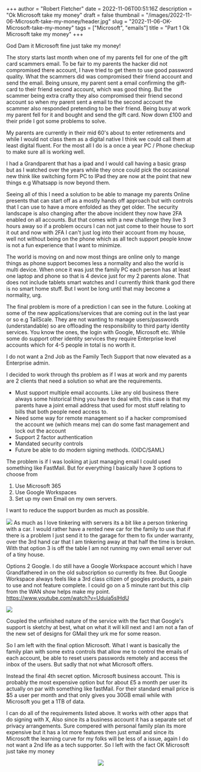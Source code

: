 +++
author = "Robert Fletcher"
date = 2022-11-06T00:51:16Z
description = "Ok Microsoft take my money"
draft = false
thumbnail = "/images/2022-11-06-Microsoft-take-my-money/header.jpg"
slug = "2022-11-06-OK-Microsoft-take-my-money"
tags = ["Microsoft", "emails"]
title = "Part 1 Ok Microsoft take my money"
+++

God Dam it Microsoft fine just take my money!  

The story starts last month when one of my parents fell for one of the gift card scammers email. To be fair to my parents the hacker did not compromised there account, I have tried to get them to use good password quality.  What the scammers did was compromised their friend account and send the email. Being unsure, my parent sent a email confirming the gift-card to their friend second account, which was good thing. But the scammer being extra crafty they also compromised their friend second account so when my parent sent a email to the second account the scammer also responded pretending to be their friend.  Being busy at work my parent fell for it and bought and send the gift card.  Now down £100 and their pride I got some problems to solve. 

My parents are currently in their mid 60's about to enter retirements and while I would not class them as a digital native I think we could call them at least digital fluent. For the most all I do is a once a year PC / Phone checkup to make sure all is working well. 

I had a Grandparent that has a ipad and I would call having a basic grasp but as I watched over the years while they once could pick the occasional new think like switching form PC to IPad they are now at the point that new things e.g Whatsapp is now beyond them. 

Seeing all of this I need a solution to be able to manage my parents Online presents that can start off as a mostly hands off approach but with controls that I can use to have a more enfolded as they get older. The security landscape is also changing after the above incident they now have 2FA enabled on all accounts. But that comes with a new challenge they live 3 hours away so if a problem occurs I can not just come to their house to sort it out and now with 2FA I can't just log into their account from my house, well not without being on the phone which as all tech support people know is not a fun experience that I want to minimize.

The world is moving on and now most things are online only to mange things as phone support becomes less a normality and also the world is  multi device. When once it was just the family PC each person has at least one laptop and phone so that is 4 device just for my 2 parents alone. That does not include tablets smart watches and I currently think thank god there is no smart home stuff. But I wont be long until that may become a normality, urg.  

The final problem is more of a prediction I can see in the future. Looking at some of the new applications/services that are coming out in the last year or so e.g TailScale. They are not wanting to manage users/passwords (understandable) so are offloading the responsibility to third party identity services. You know the ones, the login with Google, Microsoft etc. While some do support other identity services they require Enterprise level accounts which for 4-5 people in total is no worth it. 

I do not want a 2nd Job as the Family Tech Support that now elevated as a Enterprise admin. 

I decided to work through ths problem as if I was at work and my parents are 2 clients that need a solution so what are the requirements.

- Must support multiple email accounts. Like any old business there always some historical thing you have to deal with, this case is that my parents have a joint email address that used for most stuff relating to bills that both people need access to.
- Need some way for remote management so if a hacker compromised the account we (which means me) can do some fast management and lock out the account
-  Support 2 factor authentication 
-  Mandated security controls
-  Future be able to do modern signing methods. (OIDC/SAML)


The problem is if I was looking at just managing email I could used something like FastMail. But for everything I basically have 3 options to choose from 

1. Use Microsoft 365
2. Use Google Workspaces
3. Set up my own Email on my own servers. 

I want to reduce the support burden as much as possible.

![](https://uploads-us-west-2.insided.com/freshworks-en/attachment/439baa98-06e0-4781-ba4c-6ad8ec84b2f7.jpg)
 As much as I love tinkering with servers its a bit like a person tinkering with a car. I would rather have a rented new car for the family to use that if there is a problem I just send it to the garage for them to fix under warranty, over the 3rd hand car that I am tinkering away at that half the time is broken. With that option 3 is off the table I am not running my own email server out of a tiny house.

Options 2 Google. I do still have a Google Workspace account which I have Grandfathered in on the old subscription so currently its free. But Google Workspace always feels like a 3rd class citizen of googles products, a pain to use and not feature complete.  I could go on a 5 minute rant but this clip from the WAN show helps make my point. https://www.youtube.com/watch?v=Uduia5slHdU 

![](https://killedbygoogle.com/social/card.png)

Coupled the unfinished nature of the service with the fact that Google's support is sketchy at best, what  on what it will kill next and I am not a fan of the new set of designs for GMail they urk me for some reason. 

So I am left with the final option Microsoft. What I want is basically the family plan with some extra controls that allow me to control the emails of each account, be able to reset users passwords remotely and access the inbox of the users. But sadly that not what Microsoft offers. 

Instead the final 4th secret option. Microsoft business account. This is probably the most expensive option but for about £5 a month per user its actually on par with something like fastMail. For their standard email price is $5 a user per month and that only gives you 30GB email while with Microsoft you get a 1TB of data. 

I can do all of the requirements listed above. It works with other apps that do signing with X, Also since its a business account it has a separate set of privacy arrangements. Sure compered with personal family plan its more expensive but it has a lot more features then just email and since its Microsoft the learning curve for my folks will be less of a issue, again I do not want a 2nd life as a tech supporter.  So I left with the fact OK Microsoft just take my money 

<div style="text-align: center;">

![](https://i.kym-cdn.com/photos/images/original/000/264/241/9e9.gif)

</div>










